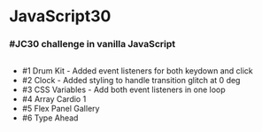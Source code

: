 ﻿# JavaScript30

### #JC30 challenge in vanilla JavaScript

##

-   #1 Drum Kit - Added event listeners for both keydown and click
-   #2 Clock - Added styling to handle transition glitch at 0 deg
-   #3 CSS Variables - Add both event listeners in one loop
-   #4 Array Cardio 1
-   #5 Flex Panel Gallery
-   #6 Type Ahead
